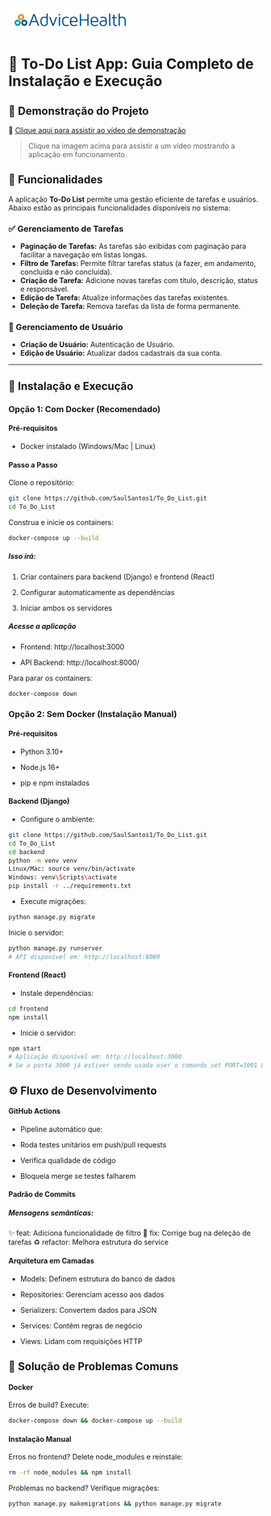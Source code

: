 
![logo adivece](images-videos/logo_advice_150.png)

# 📝 To-Do List App: Guia Completo de Instalação e Execução

## 🎥 Demonstração do Projeto

📂 [Clique aqui para assistir ao vídeo de demonstração](images-videos/To%20Do%20List.mp4)

> Clique na imagem acima para assistir a um vídeo mostrando a aplicação em funcionamento.

## 📌 Funcionalidades

A aplicação **To-Do List** permite uma gestão eficiente de tarefas e usuários. Abaixo estão as principais funcionalidades disponíveis no sistema:

### ✅ Gerenciamento de Tarefas
- **Paginação de Tarefas:** As tarefas são exibidas com paginação para facilitar a navegação em listas longas.
- **Filtro de Tarefas:** Permite filtrar tarefas status (a fazer, em andamento, concluída e não concluída).
- **Criação de Tarefa:** Adicione novas tarefas com título, descrição, status e responsável.
- **Edição de Tarefa:** Atualize informações das tarefas existentes.
- **Deleção de Tarefa:** Remova tarefas da lista de forma permanente.

### 👥 Gerenciamento de Usuário
- **Criação de Usuário:** Autenticação de Usuário.
- **Edição de Usuário:** Atualizar dados cadastrais da sua conta.

---

## 🚀 Instalação e Execução

### Opção 1: Com Docker (Recomendado)

#### Pré-requisitos
- Docker instalado (Windows/Mac | Linux)

#### Passo a Passo

Clone o repositório:

```bash
git clone https://github.com/SaulSantos1/To_Do_List.git
cd To_Do_List
```

Construa e inicie os containers:

```bash
docker-compose up --build
```

##### Isso irá:
1. Criar containers para backend (Django) e frontend (React)

2. Configurar automaticamente as dependências

3. Iniciar ambos os servidores

##### Acesse a aplicação
- Frontend: http://localhost:3000

- API Backend: http://localhost:8000/

Para parar os containers:

```bash
docker-compose down
```

### Opção 2: Sem Docker (Instalação Manual)
#### Pré-requisitos
- Python 3.10+

- Node.js 16+

- pip e npm instalados

#### Backend (Django)
- Configure o ambiente:

```bash
git clone https://github.com/SaulSantos1/To_Do_List.git
cd To_Do_List
cd backend
python -m venv venv
Linux/Mac: source venv/bin/activate
Windows: venv\Scripts\activate
pip install -r ../requirements.txt
```

- Execute migrações:

```bash
python manage.py migrate
```

Inicie o servidor:

```bash
python manage.py runserver
# API disponível em: http://localhost:8000
```

#### Frontend (React)
- Instale dependências:

```bash
cd frontend
npm install
```

- Inicie o servidor:

```bash
npm start
# Aplicação disponível em: http://localhost:3000
# Se a porta 3000 já estiver sendo usada user o comando set PORT=3001 && npm start
```


## ⚙️ Fluxo de Desenvolvimento
#### GitHub Actions
- Pipeline automático que:

- Roda testes unitários em push/pull requests

- Verifica qualidade de código

- Bloqueia merge se testes falharem

#### Padrão de Commits

##### Mensagens semânticas:


:sparkles: feat: Adiciona funcionalidade de filtro
:bug: fix: Corrige bug na deleção de tarefas
:recycle: refactor: Melhora estrutura do service

#### Arquitetura em Camadas
- Models: Definem estrutura do banco de dados

- Repositories: Gerenciam acesso aos dados

- Serializers: Convertem dados para JSON

- Services: Contêm regras de negócio

- Views: Lidam com requisições HTTP

## 🔧 Solução de Problemas Comuns
#### Docker
Erros de build? Execute:

```bash
docker-compose down && docker-compose up --build
```
#### Instalação Manual
Erros no frontend? Delete node_modules e reinstale:

```bash
rm -rf node_modules && npm install
```

Problemas no backend? Verifique migrações:

```bash
python manage.py makemigrations && python manage.py migrate
```
